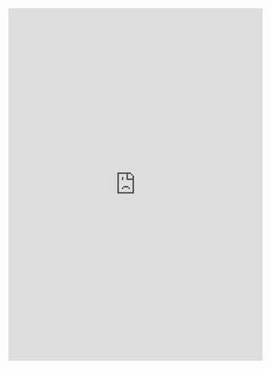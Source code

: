 <iframe src="https://ericmjl.notion.site/ebd/27c61f5f071d80478ef6f7acb8dfa4bb" width="100%" height="700" frameborder="0" allowfullscreen />